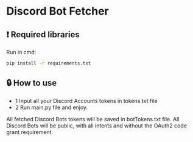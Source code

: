 # Discord Bot Fetcher

## ❗ Required libraries

Run in cmd:
```bash
pip install -r requirements.txt
```

## 🔒 How to use

- 1 Input all your Discord Accounts tokens in tokens.txt file
- 2 Run main.py file and enjoy.

All fetched Discord Bots tokens will be saved in botTokens.txt file.
All Discord Bots will be public, with all intents and without the OAuth2 code grant requirement.
